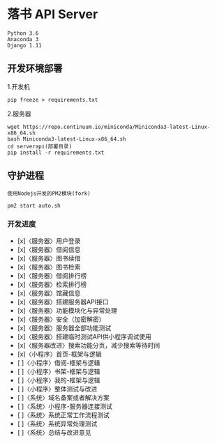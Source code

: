 # 落书 API Server

```
Python 3.6
Anaconda 3
Django 1.11
```
## 开发环境部署

1.开发机
```shell
pip freeze > requirements.txt
```
2.服务器
```
wget https://repo.continuum.io/miniconda/Miniconda3-latest-Linux-x86_64.sh
bash Miniconda3-latest-Linux-x86_64.sh
cd serverapi(部署目录)
pip install -r requirements.txt
```

## 守护进程
```
使用Nodejs开发的PM2模块(fork)
```

```nodejs
pm2 start auto.sh
```

### 开发进度

- [x]〈服务器〉用户登录
- [x]〈服务器〉借阅信息
- [x]〈服务器〉图书续借
- [x]〈服务器〉图书检索
- [x]〈服务器〉借阅排行榜
- [x]〈服务器〉检索排行榜
- [x]〈服务器〉馆藏信息
- [x]〈服务器〉搭建服务器API接口
- [x]〈服务器〉功能模块化与异常处理
- [x]〈服务器〉安全（加密解密）
- [x]〈服务器〉服务器全部功能测试
- [x]〈服务器〉搭建临时测试API供小程序调试使用
- [x]〈服务器改进〉搜索功能分页，减少搜索等待时间
- [x]〈小程序〉首页-框架与逻辑
- [ ]〈小程序〉借阅-框架与逻辑
- [ ]〈小程序〉书架-框架与逻辑
- [ ]〈小程序〉我的-框架与逻辑
- [ ]〈小程序〉整体测试与改进
- [ ]〈系统〉域名备案或者解决方案
- [ ]〈系统〉小程序-服务器连接测试
- [ ]〈系统〉系统正常工作流程测试
- [ ]〈系统〉系统异常处理测试
- [ ]〈系统〉总结与改进意见
